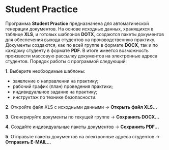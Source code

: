 # Student Practice

Программа **Student Practice** предназначена для автоматической генерации документов. На основе исходных данных, хранящихся в таблице **XLS**, и готовых шаблонов **DOTX**, создаются пакеты документов для обеспечения выхода студентов на производственную практику. Документы создаются, как по всей группе в формате **DOCX**, так и по каждому студенту в формате **PDF**. В итоге имеется возможность произвести массовую рассылку документов на электронные адреса студентов. Порядок работы с программой следующий:

**1**. Выберите необходимые шаблоны:

+ заявление о направлении на практику;
+ рабочий график (план) проведения практики;
+ индивидуальное задание на практику;
+ инструктаж по технике безопасности.

**2**. Откройте файл XLS с исходными данными → **Открыть файл XLS...**

**3**. Сгенерируйте документы по текущей группе → **Сохранить DOCX...**

**4**. Создайте индивидуальные пакеты документов → **Сохранить PDF...**

**5**. Отправьте пакеты документов на электронные адреса студентов → **Отправить E-MAIL...**
